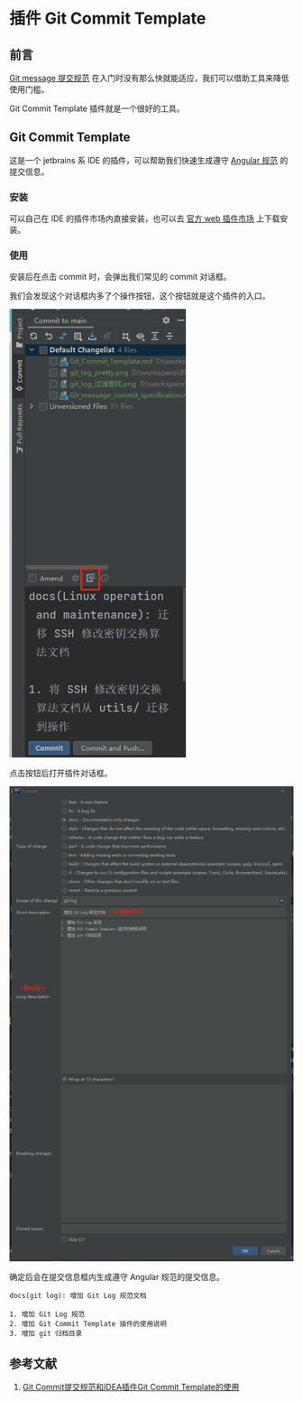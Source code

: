 # 插件 Git Commit Template

## 前言

[Git message 提交规范](Git_message_commit_specification.md) 在入门时没有那么快就能适应，我们可以借助工具来降低使用门槛。

Git Commit Template 插件就是一个很好的工具。

## Git Commit Template

这是一个 jetbrains 系 IDE 的插件，可以帮助我们快速生成遵守 [Angular 规范](https://docs.google.com/document/d/1QrDFcIiPjSLDn3EL15IJygNPiHORgU1_OOAqWjiDU5Y/edit#heading=h.greljkmo14y0) 的提交信息。

### 安装

可以自己在 IDE 的插件市场内直接安装，也可以去 [官方 web 插件市场](https://plugins.jetbrains.com/plugin/9861-git-commit-template) 上下载安装。

### 使用

安装后在点击 commit 时，会弹出我们常见的 commit 对话框。

我们会发现这个对话框内多了个操作按钮，这个按钮就是这个插件的入口。

![Git_Commit_Template插件入口.png](assets/Git_Commit_Template插件入口.png)

点击按钮后打开插件对话框。

![Git_Commit_Template对话框.png](assets/Git_Commit_Template对话框.png)

确定后会在提交信息框内生成遵守 Angular 规范的提交信息。

```text
docs(git log): 增加 Git Log 规范文档

1. 增加 Git Log 规范
2. 增加 Git Commit Template 插件的使用说明
3. 增加 git 归档目录
```

## 参考文献

1. [Git Commit提交规范和IDEA插件Git Commit Template的使用](https://blog.csdn.net/noaman_wgs/article/details/103429171)